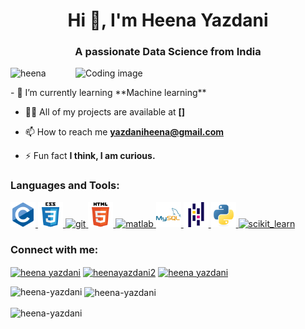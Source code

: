 
<h1 align="center">Hi 👋, I'm Heena Yazdani</h1>
<h3 align="center">A passionate Data Science from India</h3>
<img align="right" alt="Coding image" width="400" src="https://user-images.githubusercontent.com/55389276/140866485-8fb1c876-9a8f-4d6a-98dc-08c4981eaf70.gif">
<p align="left"> <img src="https://komarev.com/ghpvc/?username=siya&label=Profile%20views&color=0e75b6&style=flat" alt="heena" /> </p>
-  🌱 I’m currently learning **Machine learning**

- 👨‍💻 All of my projects are available at **[]**

- 📫 How to reach me **yazdaniheena@gmail.com**
  
- ⚡ Fun fact **I think, I am curious.**

<h3 align="left">Languages and Tools:</h3>
<p align="left"> <a href="https://www.cprogramming.com/" target="_blank" rel="noreferrer">
<img src="https://raw.githubusercontent.com/devicons/devicon/master/icons/c/c-original.svg" alt="c" width="40" height="40"/> </a> 
<a href="https://www.w3schools.com/css/" target="_blank" rel="noreferrer"> 
<img src="https://raw.githubusercontent.com/devicons/devicon/master/icons/css3/css3-original-wordmark.svg" alt="css3" width="40" height="40"/> </a> 
<a href="https://git-scm.com/" target="_blank" rel="noreferrer"> <img src="https://www.vectorlogo.zone/logos/git-scm/git-scm-icon.svg" alt="git" width="40" height="40"/> </a> <a href="https://www.w3.org/html/" target="_blank" rel="noreferrer"> <img src="https://raw.githubusercontent.com/devicons/devicon/master/icons/html5/html5-original-wordmark.svg" alt="html5" width="40" height="40"/> </a> <a href="https://www.mathworks.com/" target="_blank" rel="noreferrer"> <img src="https://upload.wikimedia.org/wikipedia/commons/2/21/Matlab_Logo.png" alt="matlab" width="40" height="40"/> </a> <a href="https://www.mysql.com/" target="_blank" rel="noreferrer"> <img src="https://raw.githubusercontent.com/devicons/devicon/master/icons/mysql/mysql-original-wordmark.svg" alt="mysql" width="40" height="40"/> </a> <a href="https://pandas.pydata.org/" target="_blank" rel="noreferrer"> <img src="https://raw.githubusercontent.com/devicons/devicon/2ae2a900d2f041da66e950e4d48052658d850630/icons/pandas/pandas-original.svg" alt="pandas" width="40" height="40"/> </a> <a href="https://www.python.org" target="_blank" rel="noreferrer"> <img src="https://raw.githubusercontent.com/devicons/devicon/master/icons/python/python-original.svg" alt="python" width="40" height="40"/> </a> <a href="https://scikit-learn.org/" target="_blank" rel="noreferrer"> <img src="https://upload.wikimedia.org/wikipedia/commons/0/05/Scikit_learn_logo_small.svg" alt="scikit_learn" width="40" height="40"/> </a> </p>




<h3 align="left">Connect with me:</h3>
<p align="left">
<a href="(https://www.linkedin.com/in/heena-yazdani-4027a927a/)" target="blank"><img align="center" src="https://raw.githubusercontent.com/rahuldkjain/github-profile-readme-generator/master/src/images/icons/Social/linked-in-alt.svg" alt="heena yazdani" height="30" width="40" /></a>
<a href="https://www.hackerrank.com/heenayazdani2" target="blank"><img align="center" src="https://raw.githubusercontent.com/rahuldkjain/github-profile-readme-generator/master/src/images/icons/Social/hackerrank.svg" alt="heenayazdani2" height="30" width="40" /></a>
<a href="https://auth.geeksforgeeks.org/user/heena yazdani" target="blank"><img align="center" src="https://raw.githubusercontent.com/rahuldkjain/github-profile-readme-generator/master/src/images/icons/Social/geeks-for-geeks.svg" alt="heena yazdani" height="30" width="40" /></a>
</p>



<p><img align="left" src="https://github-readme-stats.vercel.app/api/top-langs?username=heena-yazdani&show_icons=true&locale=en&layout=compact" alt="heena-yazdani" /></p>

<p>&nbsp;<img align="center" src="https://github-readme-stats.vercel.app/api?username=heena-yazdani&show_icons=true&locale=en" alt="heena-yazdani" /></p>

<p><img align="center" src="https://github-readme-streak-stats.herokuapp.com/?user=heena-yazdani&" alt="heena-yazdani" /></p>
